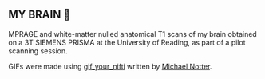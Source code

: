 ## MY BRAIN 🧠

MPRAGE and white-matter nulled anatomical T1 scans of my brain obtained on a 3T SIEMENS PRISMA at the University of Reading, as part of a pilot scanning session. 

GIFs were made using [gif_your_nifti](https://github.com/miykael/gif_your_nifti) written by [Michael Notter](https://miykael.github.io/).
